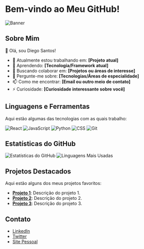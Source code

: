 # Bem-vindo ao Meu GitHub!

![Banner](https://lh3.googleusercontent.com/a/ACg8ocLy1EY6z2orbQNBuD34vvRd-G8d75arAmx80MLqgOtLlO9fIr4=s288-c-no) <!-- Substitua com o URL da sua imagem de banner -->

## Sobre Mim
👋 Olá, sou Diego Santos!

- 🔭 Atualmente estou trabalhando em: **[Projeto atual]**
- 🌱 Aprendendo: **[Tecnologia/Framework atual]**
- 👯 Buscando colaborar em: **[Projetos ou áreas de interesse]**
- 💬 Pergunte-me sobre: **[Tecnologias/Áreas de especialidade]**
- 📫 Como me encontrar: **[Email ou outro meio de contato]**
- ⚡ Curiosidade: **[Curiosidade interessante sobre você]**

## Linguagens e Ferramentas
Aqui estão algumas das tecnologias com as quais trabalho:

![React](https://img.shields.io/badge/-React-61DAFB?style=for-the-badge&logo=react&logoColor=white)
![JavaScript](https://img.shields.io/badge/-JavaScript-F7DF1E?style=for-the-badge&logo=javascript&logoColor=black)
![Python](https://img.shields.io/badge/-Python-3776AB?style=for-the-badge&logo=python&logoColor=white)
![CSS](https://img.shields.io/badge/-CSS-1572B6?style=for-the-badge&logo=css3&logoColor=white)
![Git](https://img.shields.io/badge/-Git-F05032?style=for-the-badge&logo=git&logoColor=white)

## Estatísticas do GitHub
![Estatísticas do GitHub](https://github-readme-stats.vercel.app/api?username=Odiegodev1&show_icons=true&theme=radical)
![Linguagens Mais Usadas](https://github-readme-stats.vercel.app/api/top-langs/?username=Odiegodev1&layout=compact&theme=radical)

## Projetos Destacados
Aqui estão alguns dos meus projetos favoritos:

- **[Projeto 1](link_para_o_projeto)**: Descrição do projeto 1.
- **[Projeto 2](link_para_o_projeto)**: Descrição do projeto 2.
- **[Projeto 3](link_para_o_projeto)**: Descrição do projeto 3.

## Contato
- [LinkedIn](link_para_o_seu_linkedin)
- [Twitter](link_para_o_seu_twitter)
- [Site Pessoal](link_para_o_seu_site)

